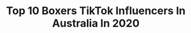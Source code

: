 ---
title: Top 10 Boxers TikTok Influencers In Australia In 2020
description: >-
  Find top boxers TikTok influencers in Australia in 2020. Most popular hashtags: #australia #fyp #duet #foryoupage.
platform: TikTok
hits: 9
text_top: Analyze the best TikTok accounts on inBeat.
text_bottom: Our search engine aggregates 9 TikTok influencers like this in Australia for you to work with.
profiles:
  - username: "sonnusingh06"
    fullname: >-
      Sonu Nannu
    bio: >-
      Pro Boxer-Boxing coach-Gold coast Australia-Sangrur-punjab
    location: "Australia"
    followers: 4159
    engagement: 330
    commentsToLikes: 0.021250
    id: ck9kfn0ru42ox0j789sw63axl
    verified: false
    hashtags: "#fortitudeboxing, #sonnunannu, #punjabiblog, #28kgsgone7moretogo"
  - username: "01koda"
    fullname: >-
      01koda
    bio: >-
      🇦🇺 A CITY Archived all my vids.. NINETEEN YEAR OLD MMA FIGHTER..
    location: "Australia"
    followers: 77100
    engagement: 632
    commentsToLikes: 0.025157
    id: ck807bgp3pkv70j78ysozoj51
    verified: false
    hashtags: "#xyzbca, #fy, #fyp, #foryoupage"
  - username: "reevsy85"
    fullname: >-
      Reevsy85
    bio: >-
      Thanks For 20k you legends Chris, Taken with 2 kids
    location: "Australia"
    followers: 20500
    engagement: 648
    commentsToLikes: 0.016378
    id: ckbqgs69g25qd0j23bmtegfow
    verified: false
    hashtags: "#mysterybox, #baldy, #mysterywand, #aussie"
  - username: "sandhuz__avi"
    fullname: >-
      Sandhuz avi 
    bio: >-
      Melbourne 🇦🇺
    location: "Australia"
    followers: 32400
    engagement: 310
    commentsToLikes: 0.027812
    id: ck81t0o9iujh20j781k09umkh
    verified: false
    hashtags: "#karan, #hooka, #diljitdosanjh, #melbourne"
  - username: "amazing_grazers"
    fullname: >-
      Amazing Grazers 
    bio: >-
      Tania 👋🏽 Adelaide grazing specialist. Platters | Boxes | Workshops EST. 2016
    location: "Australia"
    followers: 294200
    engagement: 932
    commentsToLikes: 0.009297
    id: ck9ejczvn2ear0j78fi8jpwdo
    verified: false
    hashtags: "#grazeanatomy, #australia, #charcuteriebox, #cheesetiktok"
  - username: "noodles_and_tea"
    fullname: >-
      Issy
    bio: >-
      I am doing my best You can find me on insta @noodle_and_tea ✌️
    location: "Australia"
    followers: 149400
    engagement: 3250
    commentsToLikes: 0.015351
    id: cka0i042bbkok0i78o6af2ec0
    verified: false
    hashtags: "#milesedgeworth, #digitalart, #attackontitan, #art"
  - username: "antheas_glitter_bottles"
    fullname: >-
      Antheas_bottles
    bio: >-
      Insta: abeauty_lashes Insta: antheas_glitter_bottles Shop cosmetics👇🏼
    location: "Australia"
    followers: 7696
    engagement: 1495
    commentsToLikes: 0.034682
    id: ckbqvglxhfpg10j23qql2fi9q
    verified: false
    hashtags: "#bestie, #itstartsontiktok, #fyp, #foryou"
  - username: "aussiebornbreed"
    fullname: >-
      Kate Watchorn
    bio: >-
      Unboxing surprise toys with features from my dogs and cat, and sometimes me
    location: "Australia"
    followers: 9023
    engagement: 457
    commentsToLikes: 0.018004
    id: ckceiez3fqnd90j23sqxi7tag
    verified: false
    hashtags: "#boxerdog, #mainecooncat, #pinkhairdontcare, #duet"
  - username: "siempregolden"
    fullname: >-
      Siempre Golden
    bio: >-
      Swimwear & Clothing label✨☁️ @siempregolden
    location: "Australia"
    followers: 29800
    engagement: 214
    commentsToLikes: 0.011387
    id: ck9vcmhnnr8q00j78s4fj7qsu
    verified: false
    hashtags: "#bikinis, #swimwear, #swimsuit, #caligirl"
---
